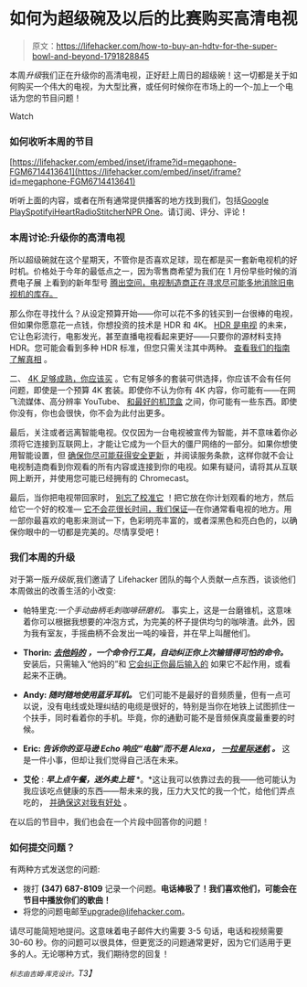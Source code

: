 # 如何为超级碗及以后的比赛购买高清电视

> 原文：<https://lifehacker.com/how-to-buy-an-hdtv-for-the-super-bowl-and-beyond-1791828845>

本周*升级*我们正在升级你的高清电视，正好赶上周日的超级碗！这一切都是关于如何购买一个伟大的电视，为大型比赛，或任何时候你在市场上的一个-加上一个电话为您的节目问题！

Watch

### **如何收听本周的节目**

 [https://lifehacker.com/embed/inset/iframe?id=megaphone-FGM6714413641](https://lifehacker.com/embed/inset/iframe?id=megaphone-FGM6714413641) 

听听上面的内容，或者在所有通常提供播客的地方找到我们，包括[Google Play](https://play.google.com/music/m/Dghjgoultthuupckpvdknlfvi4u?t=Episode_1_How_to_Find_Buy_and_Upgrade_the_Perfect_HDTV_for_You-The_Upgrade_by_Lifehacker)[Spotify](https://open.spotify.com/show/43qzAEOZ861D4aXaBXaRKj)[iHeartRadio](https://www.iheart.com/show/8-The-Upgrade-by-Lifehacker/)[Stitcher](http://www.stitcher.com/podcast/lifehacker-podcast)[NPR One](http://one.npr.org)。请订阅、评分、评论！

### 本周讨论:升级你的高清电视

所以超级碗就在这个星期天，不管你是否喜欢足球，现在都是买一套新电视机的好时机。价格处于今年的最低点之一，因为零售商希望为我们在 1 月份早些时候的消费电子展 上看到的新年型号 [腾出空间，电视制造商正在寻求尽可能多地消除旧电视机的库存。](https://lifehacker.com/the-tech-trends-from-ces-2017-that-will-actually-matter-1790903186)

那么你在寻找什么？从设定预算开始——你可以花不多的钱买到一台很棒的电视，但如果你愿意花一点钱，你想投资的技术是 HDR 和 4K。 [HDR 是电视](https://lifehacker.com/what-hdr-is-and-why-it-s-the-future-of-television-1785641937) 的未来，它让色彩流行，电影发光，甚至直播电视看起来更好——只要你的源材料支持 HDR。您可能会看到多种 HDR 标准，但您只需关注其中两种。 [查看我们的指南了解真相](https://lifehacker.com/what-hdr-is-and-why-it-s-the-future-of-television-1785641937) 。

二、 [4K 足够成熟，你应该买](https://lifehacker.com/nows-the-time-to-buy-a-4k-tv-1786571793) 。它有足够多的套装可供选择，你应该不会有任何问题，即使是一个预算 4K 套装。即使你不认为你有 4K 内容，你可能有——在网飞流媒体、高分辨率 YouTube、 [和最好的机顶盒](http://lifehacker.com/4k-set-top-box-showdown-roku-4-vs-shield-tv-vs-fire-1787055398) 之间，你可能有一些东西。即使你没有，你也会很快，你不会为此付出更多。

最后，关注或者远离智能电视。仅仅因为一台电视被宣传为智能，并不意味着你必须将它连接到互联网上，才能让它成为一个巨大的僵尸网络的一部分。如果你想使用智能设置，但 [确保你尽可能获得安全更新](http://lifehacker.com/how-to-keep-your-internet-connected-home-safe-and-secur-1677537047) ，并阅读服务条款，这样你就不会让电视制造商看到你观看的所有内容或连接到你的电视。如果有疑问，请将其从互联网上断开，并使用您可能已经拥有的 Chromecast。

最后，当你把电视带回家时， [别忘了校准它](https://lifehacker.com/why-you-definitely-need-to-calibrate-your-tv-1786017660) ！把它放在你计划观看的地方，然后给它一个好的校准— [它不会花很长时间，我们保证](https://lifehacker.com/how-to-calibrate-your-hdtv-for-better-video-quality-in-5858625)—在你通常看电视的地方。用一部你最喜欢的电影来测试一下，色彩明亮丰富的，或者深黑色和亮白色的，以确保你眼中的一切都是完美的。尽情享受吧！

### 我们本周的升级

对于第一版*升级版*,我们邀请了 Lifehacker 团队的每个人贡献一点东西，谈谈他们本周做出的改善生活的小改变:

*   帕特里克:*一个手动曲柄毛刺咖啡研磨机。* 事实上，这是一台磨锥机，这意味着你可以根据我想要的冲泡方式，为完美的杯子提供均匀的咖啡渣。此外，因为我有室友，手摇曲柄不会发出一吨的噪音，并在早上叫醒他们。

*   **Thorin:** [***去他妈的***](https://github.com/nvbn/thefuck) ***，一个命令行工具，自动纠正你上次输错得可怕的命令。*** 安装后，只需输入“他妈的”和 [它会纠正你最后输入的](http://lifehacker.com/five-tools-for-beginners-that-power-up-the-command-line-1791515136) 如果它不起作用，或看起来不正确。
*   **Andy: *随时随地使用蓝牙耳机。*** 它们可能不是最好的音频质量，但有一点可以说，没有电线或处理纠结的电缆是很好的，特别是当你在地铁上试图抓住一个扶手，同时看着你的手机。毕竟，你的通勤可能不是音频保真度最重要的时候。

*   **Eric: *告诉你的亚马逊 Echo 响应“电脑”而不是 Alexa，*** [***一拉星际迷航***](http://lifehacker.com/you-can-now-address-alexa-as-computer-because-star-tr-1791554366) ***。*** 这是一件小事，但却让我们觉得自己活在未来。

*   **艾伦** : ***早上点午餐，送外卖上班*** *。*这让我可以依靠过去的我——他可能认为我应该吃点健康的东西——帮未来的我，压力大又忙的我一个忙，给他们弄点吃的， [并确保这对我有好处](http://lifehacker.com/use-seamless-and-other-delivery-services-to-trick-you-1784531208) 。

在以后的节目中，我们也会在一个片段中回答你的问题！

### 如何提交问题？

有两种方式发送您的问题:

*   拨打 **(347) 687-8109** 记录一个问题。**电话棒极了！我们喜欢他们，可能会在节目中播放你们的歌曲！**
*   将您的问题电邮至[upgrade@lifehacker.com](mailto:upgrade@lifehacker.com)。

请尽可能简短地提问。这意味着电子邮件大约需要 3-5 句话，电话和视频需要 30-60 秒。你的问题可以很具体，但更宽泛的问题通常更好，因为它们适用于更多的人。无论哪种方式，我们期待您的回复！

*<small>标志由吉姆·库克设计。</small>T3】*